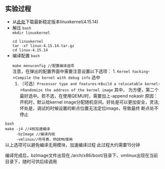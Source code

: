 <h2>实验过程</h2>

<ul>
<li>从<a href="www.kernel.org">此处</a>下载最新稳定版本linuxkernel(4.15.14)</li>
<li>解压
<code>bash
mkdir linuxkernel <br />
cd linuxkernel 
tar -xf linux-4.15.14.tar.gz 
cd linux-4.15.14
</code></li>
<li>编译配置
<code>bash <br />
make menuconfig //配置编译选项
</code>
注意，在弹出的配置界面中需要注意设置以下选项：
    1. <code>Kernel hacking</code>-><code>Compile the kernel with debug info</code> 选中
<ol>
<li>（可选）<code>Processor type and features</code>-><code>Build a relocatable kernel</code>-><code>Randomize the address of the kernel image</code>
其中，  为方便，第二个最好选中。若不选，在使用QEMU时，需要加上-append nokaslr
原因：开机时，默认给kernel image分配随机空间。好处是可以更加安全，灵活;坏处是，调试的时候设置的断点位置无法定位image，导致最终
断点处不停止</li>
</ol></li>
</ul>

<p><code>bash
make -j4 //4核加速编译
     -bzImage //编译内核
     -vmlinux//符号表，供QEMU使用
</code>
以上选项可以避免编译无用模块，加速编译过程
此过程大约需要15分钟</p>

<p>编译完成后，bzImage文件出现在./arch/x86/boot/目录下，vmlinux出现在当前目录下，随时可供后续调用</p>
